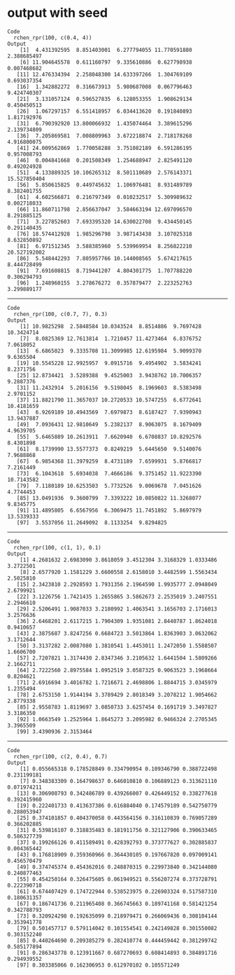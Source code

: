 # output with seed

    Code
      rchen_rpr(100, c(0.4, 4))
    Output
        [1]  4.431392595  8.851403001  6.277794055 11.770591880  2.388685497
        [6] 11.904645578  0.611160797  9.335610886  0.627798938  0.007468682
       [11] 12.476334394  2.258048300 14.633397266  1.304769109  0.693037354
       [16]  1.342882272  0.316673913  5.980687008  0.067796463  9.424740307
       [21]  3.131057124  0.596527835  6.128053355  1.908629134  0.450450513
       [26]  1.067297157  6.551418957  6.034413620  0.191840893  1.817192976
       [31]  6.790392920 13.800066932  1.435074464  3.389615296  2.139734809
       [36]  7.205869581  7.008809963  3.672218874  2.718178268  4.916800075
       [41] 24.009562869  1.770058288  3.751082189  6.591286195  0.957008793
       [46]  0.004841668  0.201508349  1.254688947  2.825491120  0.492024928
       [51]  4.133889325 10.106265312  8.501110689  2.576143371 15.527850404
       [56]  5.850615825  0.449745632  1.106976481  8.931489789  8.382401755
       [61]  4.602566871  0.216797349  0.010232517  5.309989632  0.002718033
       [66] 11.860711798  2.856637047  3.584663194 12.697096570  8.291885125
       [71]  3.227852603  7.693395320 14.630022708  9.434450145  0.291140435
       [76] 18.574412928  1.985296798  3.987143438  3.107025318  8.632850892
       [81]  6.971512345  3.588385960  5.539969954  8.256822210 20.527192002
       [86]  5.548442293  7.805957766 10.144008565  5.674217615  8.444728499
       [91]  7.691608815  8.719441207  4.804301775  1.707788220  0.306294793
       [96]  1.248960155  3.278676272  0.357879477  2.223252763  3.299889177

---

    Code
      rchen_rpr(100, c(0.7, 7), 0.3)
    Output
        [1] 10.9825298  2.5848584 10.0343524  8.8514886  9.7697428 10.3424714
        [7]  8.0825369 12.7613814  1.7210457 11.4273464  6.8376752  7.0618052
       [13]  6.6865023  9.3335708 11.3099985 12.6195984  5.9099370  9.6365504
       [19] 10.5545228 12.9925957  9.0915716  9.4954902  3.5834241  8.2371756
       [25] 12.8734421  3.5289388  9.4525003  3.9438762 10.7006357  9.2887376
       [31] 11.2432914  5.2016156  9.5198045  8.1969603  8.5383498  2.9701152
       [37] 11.8821790 11.3657037 10.2720533 10.5747255  6.6772641 10.4181659
       [43]  6.9269189 10.4943569  7.6979873  8.6187427  7.9390943 13.9437887
       [49]  7.0936431 12.9810649  5.2382137  8.9063075  8.1679409  4.9639705
       [55]  5.6465889 10.2613911  7.6620940  6.6708837 10.8292576  8.4301898
       [61]  8.1739990 13.5577373  0.8249219  5.6445650  9.5140076  7.9688868
       [67]  6.9854368 11.3979259  8.4731189  7.6599931  5.8766817  7.2161449
       [73]  6.1043618  5.6934038  7.4666186  9.3751452 11.9223390 10.7143582
       [79]  7.1180189 10.6253503  5.7732526  9.0069678  7.0451626  4.7744453
       [85] 13.0491936  9.3600799  7.3393222 10.0850822 11.3268077  9.8345775
       [91] 11.4895805  6.6567956  6.3069475 11.7451892  5.8697979 13.5339333
       [97]  3.5537056 11.2649092  8.1133254  9.8294825

---

    Code
      rchen_rpr(100, c(1, 1), 0.1)
    Output
        [1] 4.2681632 2.6983090 3.8618059 3.4512304 3.3168329 1.0333486 3.2722501
        [8] 2.6577920 1.1581229 3.6600558 2.6158010 3.4482599 1.5563434 2.5025810
       [15] 2.3423810 2.2928593 1.7931356 2.1964590 1.9935777 2.0948049 2.6799921
       [22] 3.1226756 1.7421435 1.2655865 3.5862673 2.2535019 3.2407551 2.2946610
       [29] 2.5206491 1.9087033 3.2180992 1.4063541 3.1656703 2.1716013 3.2576636
       [36] 2.6468201 2.6117215 1.7904309 1.9351081 2.8440787 1.8624018 0.9410657
       [43] 2.3875687 3.8247256 0.6684723 3.5013864 1.8363903 3.0632062 3.1712644
       [50] 3.3137282 2.0087080 1.3810541 1.4453011 1.2472050 1.5588507 1.6606700
       [57] 2.7207821 1.3174430 2.8347346 3.2105632 1.6441504 1.5809266 2.1662711
       [64] 2.7222560 2.8975584 1.0952519 3.0587325 0.9063523 3.1968664 0.8204621
       [71] 2.6916694 3.4016782 1.7216671 2.4698806 1.8844715 3.0345979 1.2355494
       [78] 2.6753150 1.9144194 3.3789429 2.8018349 3.2078212 1.9054662 2.8779338
       [85] 2.9558783 1.8119697 3.0850733 3.6257454 0.1691719 3.3497827 3.3186350
       [92] 1.0663549 1.2525964 1.8645273 3.2095982 0.9466324 2.2705345 3.3965509
       [99] 3.4390936 2.3153464

---

    Code
      rchen_rpr(100, c(2, 0.4), 0.7)
    Output
        [1] 0.055665318 0.178528849 0.334790954 0.109346790 0.388722498 0.231199181
        [7] 0.348383309 0.164798637 0.646010810 0.106889123 0.313621110 0.071974211
       [13] 0.306908793 0.342486789 0.439266007 0.426449152 0.338277618 0.392415960
       [19] 0.222401733 0.413637386 0.616884040 0.174579189 0.542750779 0.288053947
       [25] 0.374101857 0.404370058 0.443564156 0.316110839 0.769057289 0.366202885
       [31] 0.539816107 0.318835483 0.181911756 0.321127906 0.390633465 0.586327739
       [37] 0.199266126 0.411589491 0.428392793 0.373777627 0.302885837 0.004365442
       [43] 0.176818909 0.359360966 0.364430105 0.197667820 0.097009141 0.456570479
       [49] 0.374745374 0.454362016 0.248870315 0.229973840 0.342144080 0.240877463
       [55] 0.454250164 0.326475605 0.061949521 0.556207274 0.373728791 0.222390718
       [61] 0.674407429 0.174722944 0.538523975 0.226903324 0.517587310 0.180631357
       [67] 0.186741736 0.211965408 0.366745663 0.189741168 0.581421254 0.342788793
       [73] 0.320924298 0.192635099 0.218979471 0.266069436 0.308104144 0.353941778
       [79] 0.501457717 0.579114042 0.101554541 0.242149828 0.301550082 0.303152240
       [85] 0.440264690 0.209385279 0.282410774 0.444459442 0.381299742 0.585177894
       [91] 0.286343778 0.123911667 0.687270693 0.608414893 0.384891716 0.294939552
       [97] 0.303385066 0.162306953 0.612970102 0.105571249

